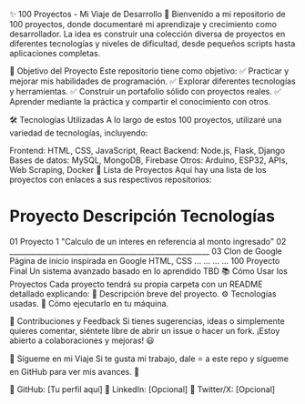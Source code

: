 ✨ 100 Proyectos - Mi Viaje de Desarrollo 🚀
Bienvenido a mi repositorio de 100 proyectos, donde documentaré mi aprendizaje y crecimiento como desarrollador. La idea es construir una colección diversa de proyectos en diferentes tecnologías y niveles de dificultad, desde pequeños scripts hasta aplicaciones completas.

📌 Objetivo del Proyecto
Este repositorio tiene como objetivo:
✅ Practicar y mejorar mis habilidades de programación.
✅ Explorar diferentes tecnologías y herramientas.
✅ Construir un portafolio sólido con proyectos reales.
✅ Aprender mediante la práctica y compartir el conocimiento con otros.

🛠 Tecnologías Utilizadas
A lo largo de estos 100 proyectos, utilizaré una variedad de tecnologías, incluyendo:

Frontend: HTML, CSS, JavaScript, React
Backend: Node.js, Flask, Django
Bases de datos: MySQL, MongoDB, Firebase
Otros: Arduino, ESP32, APIs, Web Scraping, Docker
🔢 Lista de Proyectos
Aquí hay una lista de los proyectos con enlaces a sus respectivos repositorios:

#	Proyecto	Descripción	Tecnologías
01	Proyecto 1 "Calculo de un interes en referencia al monto ingresado"
02	_______________________________________________________
03	Clon de Google	Página de inicio inspirada en Google	HTML, CSS
...	...	...	...
100	Proyecto Final	Un sistema avanzado basado en lo aprendido	TBD
📚 Cómo Usar los Proyectos
Cada proyecto tendrá su propia carpeta con un README detallado explicando:
📂 Descripción breve del proyecto.
⚙️ Tecnologías usadas.
🚀 Cómo ejecutarlo en tu máquina.

📢 Contribuciones y Feedback
Si tienes sugerencias, ideas o simplemente quieres comentar, siéntete libre de abrir un issue o hacer un fork. ¡Estoy abierto a colaboraciones y mejoras! 😃

🌟 Sígueme en mi Viaje
Si te gusta mi trabajo, dale ⭐ a este repo y sígueme en GitHub para ver mis avances. 🚀

📌 GitHub: [Tu perfil aquí]
📌 LinkedIn: [Opcional]
📌 Twitter/X: [Opcional]
